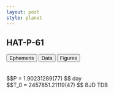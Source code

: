 ```yaml
---
layout: post
style: planet
---
```

<script src="../js/planets.js"></script>

## HAT-P-61

<!-- Tab links -->
<div class="tab">
<button class="tablinks" onclick="openCity(event, 'Ephemeris')">Ephemeris</button>
<button class="tablinks" onclick="openCity(event, 'Data')">Data</button>
<button class="tablinks" onclick="openCity(event, 'Figures')">Figures</button>
</div>

<!-- Tab content -->
<div id="Ephemeris" class="tabcontent" markdown="1">
<br/><br/>
$$P = 1.90231289(77) $$ day <br/>
$$T_0 = 2457851.21119(47) $$ BJD TDB
<br/><br/>
<br/><br/>
</div>



